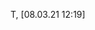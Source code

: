 T, [08.03.21 12:19]
<?xml version="1.0" encoding="UTF-8"?>
<module type="PYTHON_MODULE" version="4"> 
  <component name="NewModuleRootManager">
    <content url="file://$MODULE_DIR$" />
    <orderEntry type="jdk" jdkName="Python 3.6" jdkType="Python SDK" />
    <orderEntry type="sourceFolder" forTests="false" />
    <orderEntry type="library" name="R User Library" level="project" /> 
    <orderEntry type="library" name="R Skeletons" level="application" />
  </component> <component name="TestRunnerService">
  <option name="projectConfiguration" value="py.test" />
  <option name="PROJECT_TEST_RUNNER" value="py.test" />
  </component>
</module>

